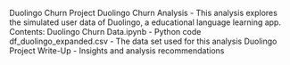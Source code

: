 Duolingo Churn Project
Duolingo Churn Analysis - This analysis explores the simulated user data of Duolingo, a educational language learning app.
Contents: Duolingo Churn Data.ipynb - Python code df_duolingo_expanded.csv - The data set used for this analysis Duolingo Project Write-Up - Insights and analysis recommendations
